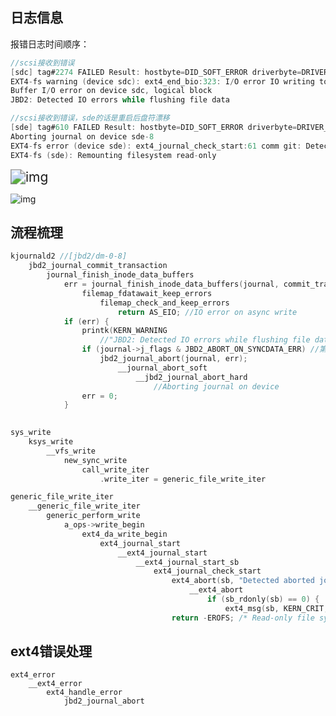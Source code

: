 ## 日志信息

报错日志时间顺序：

```c
//scsi接收到错误
[sdc] tag#2274 FAILED Result: hostbyte=DID_SOFT_ERROR driverbyte=DRIVER_OK
EXT4-fs warning (device sdc): ext4_end_bio:323: I/O error IO writing to inode xxx
Buffer I/O error on device sdc, logical block
JBD2: Detected IO errors while flushing file data

//scsi接收到错误，sde的话是重启后盘符漂移
[sde] tag#610 FAILED Result: hostbyte=DID_SOFT_ERROR driverbyte=DRIVER_OK
Aborting journal on device sde-8
EXT4-fs error (device sde): ext4_journal_check_start:61 comm git: Detected aborted journal
EXT4-fs (sde): Remounting filesystem read-only
```



<img src="file:///C:/Users/z00585918/AppData/Roaming/eSpace_Desktop/UserData/z00585918/imagefiles/originalImgfiles/962AB4EC-473D-43BB-B6EC-FD26CDFD9788.png" alt="img" style="zoom:150%;" />

![img](file:///C:/Users/z00585918/AppData/Roaming/eSpace_Desktop/UserData/z00585918/imagefiles/originalImgfiles/8A128E15-811E-48CC-B478-C0D048B63BC0.png)



## 流程梳理

```c
kjournald2 //[jbd2/dm-0-8]
	jbd2_journal_commit_transaction
		journal_finish_inode_data_buffers
    		err = journal_finish_inode_data_buffers(journal, commit_transaction);
				filemap_fdatawait_keep_errors
    				filemap_check_and_keep_errors
    					return AS_EIO; //IO error on async write
            if (err) {
                printk(KERN_WARNING
                    //"JBD2: Detected IO errors while flushing file data on %s\n", journal->j_devname);
                if (journal->j_flags & JBD2_ABORT_ON_SYNCDATA_ERR) //第一次没有走进来，只是打印了warn；
                    jbd2_journal_abort(journal, err);
                		__journal_abort_soft
                            __jbd2_journal_abort_hard
                                //Aborting journal on device
                err = 0;
            }
				

sys_write
	ksys_write
		__vfs_write
			new_sync_write
				call_write_iter
                	.write_iter = generic_file_write_iter

generic_file_write_iter
    __generic_file_write_iter
        generic_perform_write
            a_ops->write_begin
                ext4_da_write_begin
                    ext4_journal_start
                        __ext4_journal_start
                            __ext4_journal_start_sb	
                                ext4_journal_check_start
                                    ext4_abort(sb, "Detected aborted journal");
                       					__ext4_abort
                       						if (sb_rdonly(sb) == 0) {
												ext4_msg(sb, KERN_CRIT, "Remounting filesystem read-only");
                       				return -EROFS; /* Read-only file system */                    
```



## ext4错误处理

```
ext4_error
	__ext4_error	
		ext4_handle_error
			jbd2_journal_abort
```

